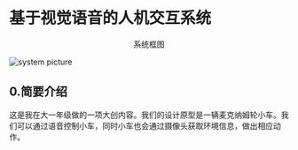 # 基于视觉语音的人机交互系统

<center>系统框图</center>

![system picture](https://github.com/lilelife0/an-interactive-system-based-on-voice-and-vision/blob/master/make.png)

## 0.简要介绍
这是我在大一年级做的一项大创内容。我们的设计原型是一辆麦克纳姆轮小车。我们可以通过语音控制小车，同时小车也会通过摄像头获取环境信息，做出相应动作。
